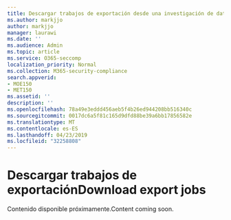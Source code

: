 ```yaml
---
title: Descargar trabajos de exportación desde una investigación de datos
ms.author: markjjo
author: markjjo
manager: laurawi
ms.date: ''
ms.audience: Admin
ms.topic: article
ms.service: O365-seccomp
localization_priority: Normal
ms.collection: M365-security-compliance
search.appverid:
- MOE150
- MET150
ms.assetid: ''
description: ''
ms.openlocfilehash: 78a49e3eddd456aeb5f4b26ed944208bb516340c
ms.sourcegitcommit: 0017dc6a5f81c165d9dfd88be39a6bb17856582e
ms.translationtype: MT
ms.contentlocale: es-ES
ms.lasthandoff: 04/23/2019
ms.locfileid: "32258808"
---
```

# <a name="download-export-jobs"></a><span data-ttu-id="43818-102">Descargar trabajos de exportación</span><span class="sxs-lookup"><span data-stu-id="43818-102">Download export jobs</span></span>

<span data-ttu-id="43818-103">Contenido disponible próximamente.</span><span class="sxs-lookup"><span data-stu-id="43818-103">Content coming soon.</span></span>